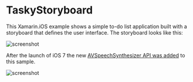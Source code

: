 # TaskyStoryboard

This Xamarin.iOS example shows a simple to-do list application built with a storyboard that defines the user interface. The storyboard looks like this:

![screenshot](https://github.com/conceptdev/xamarin-samples/raw/master/TaskyStoryboard/Screenshots/00_storyboard.png "Storyboard UI") 

After the launch of iOS 7 the new [AVSpeechSynthesizer API was added](http://conceptdev.blogspot.com/2013/09/ios-speechsynthesizer-api-with-xamarin.html) to this sample.

![screenshot](https://github.com/conceptdev/xamarin-samples/raw/master/TaskyStoryboard/Screenshots/01_speakbutton.png "Text-to-speech button")


